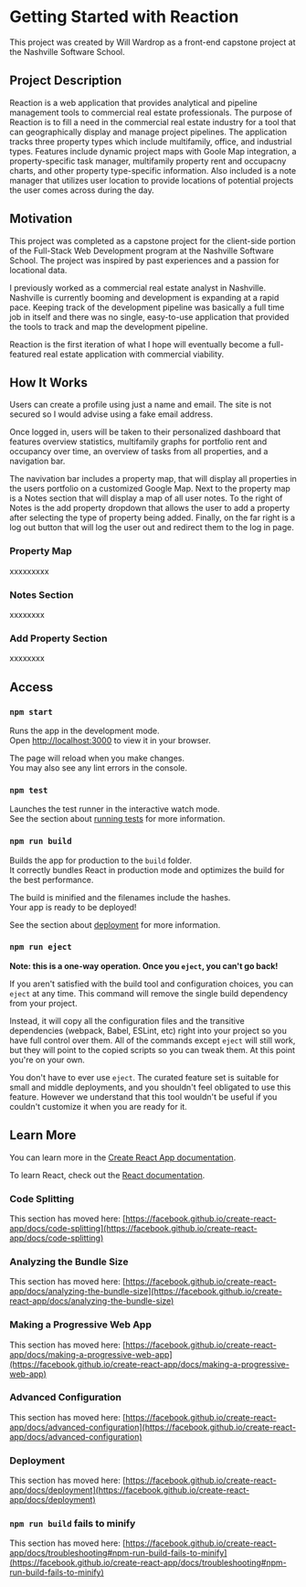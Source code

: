 # Getting Started with Reaction

This project was created by Will Wardrop as a front-end capstone project at the Nashville Software School.

## Project Description
Reaction is a web application that provides analytical and pipeline management tools to commercial real estate professionals.  The purpose of Reaction is to fill a need in the commercial real estate industry for a tool that can geographically display and manage project pipelines.  The application tracks three property types which include multifamily, office, and industrial types. Features include dynamic project maps with Goole Map integration, a property-specific task manager, multifamily property rent and occupacny charts, and other property type-specific information.  Also included is a note manager that utilizes user location to provide locations of potential projects the user comes across during the day.

## Motivation

This project was completed as a capstone project for the client-side portion of the Full-Stack Web Development program at the Nashville Software School. The project was inspired by past experiences and a passion for locational data.


I previously worked as a commercial real estate analyst in Nashville.  Nashville is currently booming and development is expanding at a rapid pace.  Keeping track of the development pipeline was basically a full time job in itself and there was no single, easy-to-use application that provided the tools to track and map the development pipeline.

Reaction is the first iteration of what I hope will eventually become a full-featured real estate application with commercial viability.


## How It Works
Users can create a profile using just a name and email.  The site is not secured so I would advise using a fake email address.

Once logged in, users will be taken to their personalized dashboard that features overview statistics, multifamily graphs for portfolio rent and occupancy over time, an overview of tasks from all properties, and a navigation bar.

The navivation bar includes a property map, that will display all properties in the users portfolio on a customized Google Map.  Next to the property map is a Notes section that will display a map of all user notes.  To the right of Notes is the add property dropdown that allows the user to add a property after selecting the type of property being added.  Finally, on the far right is a log out button that will log the user out and redirect them to the log in page.

### Property Map

xxxxxxxxx

### Notes Section

xxxxxxxx

### Add Property Section

xxxxxxxx





## Access

### `npm start`

Runs the app in the development mode.\
Open [http://localhost:3000](http://localhost:3000) to view it in your browser.

The page will reload when you make changes.\
You may also see any lint errors in the console.

### `npm test`

Launches the test runner in the interactive watch mode.\
See the section about [running tests](https://facebook.github.io/create-react-app/docs/running-tests) for more information.

### `npm run build`

Builds the app for production to the `build` folder.\
It correctly bundles React in production mode and optimizes the build for the best performance.

The build is minified and the filenames include the hashes.\
Your app is ready to be deployed!

See the section about [deployment](https://facebook.github.io/create-react-app/docs/deployment) for more information.

### `npm run eject`

**Note: this is a one-way operation. Once you `eject`, you can't go back!**

If you aren't satisfied with the build tool and configuration choices, you can `eject` at any time. This command will remove the single build dependency from your project.

Instead, it will copy all the configuration files and the transitive dependencies (webpack, Babel, ESLint, etc) right into your project so you have full control over them. All of the commands except `eject` will still work, but they will point to the copied scripts so you can tweak them. At this point you're on your own.

You don't have to ever use `eject`. The curated feature set is suitable for small and middle deployments, and you shouldn't feel obligated to use this feature. However we understand that this tool wouldn't be useful if you couldn't customize it when you are ready for it.

## Learn More

You can learn more in the [Create React App documentation](https://facebook.github.io/create-react-app/docs/getting-started).

To learn React, check out the [React documentation](https://reactjs.org/).

### Code Splitting

This section has moved here: [https://facebook.github.io/create-react-app/docs/code-splitting](https://facebook.github.io/create-react-app/docs/code-splitting)

### Analyzing the Bundle Size

This section has moved here: [https://facebook.github.io/create-react-app/docs/analyzing-the-bundle-size](https://facebook.github.io/create-react-app/docs/analyzing-the-bundle-size)

### Making a Progressive Web App

This section has moved here: [https://facebook.github.io/create-react-app/docs/making-a-progressive-web-app](https://facebook.github.io/create-react-app/docs/making-a-progressive-web-app)

### Advanced Configuration

This section has moved here: [https://facebook.github.io/create-react-app/docs/advanced-configuration](https://facebook.github.io/create-react-app/docs/advanced-configuration)

### Deployment

This section has moved here: [https://facebook.github.io/create-react-app/docs/deployment](https://facebook.github.io/create-react-app/docs/deployment)

### `npm run build` fails to minify

This section has moved here: [https://facebook.github.io/create-react-app/docs/troubleshooting#npm-run-build-fails-to-minify](https://facebook.github.io/create-react-app/docs/troubleshooting#npm-run-build-fails-to-minify)
